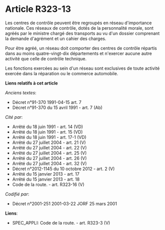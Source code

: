 # Article R323-13

Les centres de contrôle peuvent être regroupés en réseau d'importance nationale. Ces réseaux de contrôle, dotés de la
personnalité morale, sont agréés par le ministre chargé des transports au vu d'un dossier comprenant la demande d'agrément et
un cahier des charges.

Pour être agréé, un réseau doit comporter des centres de contrôle répartis dans au moins quatre-vingt-dix départements et
n'exercer aucune autre activité que celle de contrôle technique.

Les fonctions exercées au sein d'un réseau sont exclusives de toute activité exercée dans la réparation ou le commerce
automobile.

**Liens relatifs à cet article**

_Anciens textes_:

  - Décret n°91-370 1991-04-15 art. 7
  - Décret n°91-370 du 15 avril 1991 - art. 7 (Ab)

_Cité par_:

  - Arrêté du 18 juin 1991 - art. 14 (VD)
  - Arrêté du 18 juin 1991 - art. 15 (VD)
  - Arrêté du 18 juin 1991 - art. 17-1 (VD)
  - Arrêté du 27 juillet 2004 - art. 21 (V)
  - Arrêté du 27 juillet 2004 - art. 22 (V)
  - Arrêté du 27 juillet 2004 - art. 25 (V)
  - Arrêté du 27 juillet 2004 - art. 26 (V)
  - Arrêté du 27 juillet 2004 - art. 32 (V)
  - Décret n°2012-1145 du 10 octobre 2012 - art. 2 (V)
  - Arrêté du 15 janvier 2013 - art. 17
  - Arrêté du 15 janvier 2013 - art. 18
  - Code de la route. - art. R323-16 (V)

_Codifié par_:

  - Décret n°2001-251 2001-03-22 JORF 25 mars 2001

**Liens**:

  - SPEC_APPLI: Code de la route. - art. R323-3 (V)
